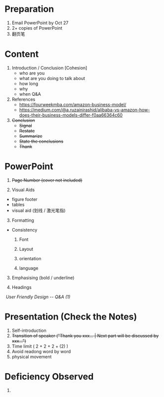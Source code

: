 # Preparation

1.  Email PowerPoint by Oct 27
2.  2+ copies of PowerPoint
3.  翻页笔



# Content

1.  Introduction / Conclusion [Cohesion]
    -  who are you
    - what are you doing to talk about
    -  how long
    -  why
    -  when Q&A
2.  References
    - https://fourweekmba.com/amazon-business-model/
    - https://medium.com/@a.ruzainirashid/alibaba-vs-amazon-how-does-their-business-models-differ-f0aa66364c60
3.  ~~Conclusion~~
    - ~~Signal~~
    - ~~Restate~~
    - ~~Summarize~~
    - ~~State the conclusions~~
    - ~~Thank~~

# PowerPoint

1.   ~~Page Number (cover not included)~~

2.  Visual Aids

   - figure footer
   - tables
   - visual aid (划线 / 激光笔指)

3.  Formatting

   * Consistency
   
     1.  Font

     1.  Layout
   
     1.  orientation
   
     1.  language
   
     
   
3.  Emphasising (bold / underline)

3.   Headings 

   ​	*User Friendly Design -- Q&A (1)*
   
   

   

# Presentation (Check the Notes)

1.  Self-introduction
2.  ~~Transition of speaker ("Thank you xxx... | Next part will be discussed by xxx...")~~
3.  Time limit ( 2 + 2 + 2 + (2) )
4.   Avoid readong word by word
5.   physical movement





# Deficiency Observed

1.  